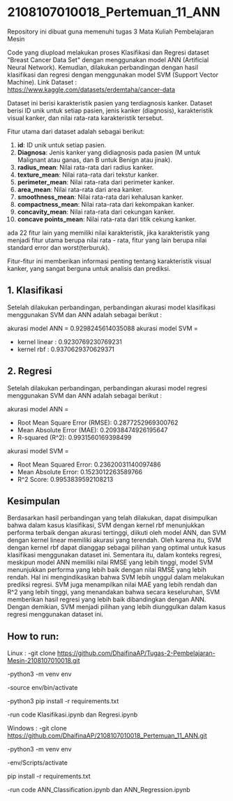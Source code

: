 # 2108107010018_Pertemuan_11_ANN
Repository ini dibuat guna memenuhi tugas 3 Mata Kuliah Pembelajaran Mesin

Code yang diupload melakukan proses Klasifikasi dan Regresi dataset "Breast Cancer Data Set" dengan menggunakan model ANN (Artificial Neural Network). Kemudian, dilakukan perbandingan dengan hasil klasifikasi dan regresi dengan menggunakan model SVM (Support Vector Machine).
Link Dataset : https://www.kaggle.com/datasets/erdemtaha/cancer-data

Dataset ini berisi karakteristik pasien yang terdiagnosis kanker. Dataset berisi ID unik untuk setiap pasien, jenis kanker (diagnosis), karakteristik visual kanker, dan nilai rata-rata karakteristik tersebut.

Fitur utama dari dataset adalah sebagai berikut:
1. **id**: ID unik untuk setiap pasien.
2. **Diagnosa**: Jenis kanker yang didiagnosis pada pasien (M untuk Malignant atau ganas, dan B untuk Benign atau jinak).
3. **radius_mean**: Nilai rata-rata dari radius kanker.
4. **texture_mean**: Nilai rata-rata dari tekstur kanker.
5. **perimeter_mean**: Nilai rata-rata dari perimeter kanker.
6. **area_mean**: Nilai rata-rata dari area kanker.
7. **smoothness_mean**: Nilai rata-rata dari kehalusan kanker.
8. **compactness_mean**: Nilai rata-rata dari kekompakan kanker.
9. **concavity_mean**: Nilai rata-rata dari cekungan kanker.
10. **concave points_mean**: Nilai rata-rata dari titik cekung kanker.

ada 22 fitur lain yang memiliki nilai karakteristik, jika karakteristik yang menjadi fitur utama berupa nilai rata - rata, fitur yang lain berupa nilai standard error dan worst(terburuk).

Fitur-fitur ini memberikan informasi penting tentang karakteristik visual kanker, yang sangat berguna untuk analisis dan prediksi.

## 1. Klasifikasi

Setelah dilakukan perbandingan, perbandingan akurasi model klasifikasi menggunakan SVM dan ANN adalah sebagai berikut :

akurasi model ANN = 0.9298245614035088
akurasi model SVM = 
  - kernel linear : 0.9230769230769231
  - kernel rbf    : 0.9370629370629371

## 2. Regresi

Setelah dilakukan perbandingan, perbandingan akurasi model regresi menggunakan SVM dan ANN adalah sebagai berikut :

akurasi model ANN = 
  - Root Mean Square Error (RMSE): 0.2877252969300762
  - Mean Absolute Error (MAE): 0.20938474926195647
  - R-squared (R^2): 0.9931560169398499

akurasi model SVM =
  - Root Mean Squared Error: 0.23620031140097486
  - Mean Absolute Error: 0.1523012263589766
  - R^2 Score: 0.9953839592108213

## Kesimpulan 

Berdasarkan hasil perbandingan yang telah dilakukan, dapat disimpulkan bahwa dalam kasus klasifikasi, SVM dengan kernel rbf menunjukkan performa terbaik dengan akurasi tertinggi, diikuti oleh model ANN, dan SVM dengan kernel linear memiliki akurasi yang terendah. Oleh karena itu, SVM dengan kernel rbf dapat dianggap sebagai pilihan yang optimal untuk kasus klasifikasi menggunakan dataset ini. Sementara itu, dalam konteks regresi, meskipun model ANN memiliki nilai RMSE yang lebih tinggi, model SVM menunjukkan performa yang lebih baik dengan nilai RMSE yang lebih rendah. Hal ini mengindikasikan bahwa SVM lebih unggul dalam melakukan prediksi regresi. SVM juga menampilkan nilai MAE yang lebih rendah dan R^2 yang lebih tinggi, yang menandakan bahwa secara keseluruhan, SVM memberikan hasil regresi yang lebih baik dibandingkan dengan ANN. Dengan demikian, SVM menjadi pilihan yang lebih diunggulkan dalam kasus regresi menggunakan dataset ini.

## How to run: 

Linux :
-git clone https://github.com/DhaifinaAP/Tugas-2-Pembelajaran-Mesin-2108107010018.git

-python3 -m venv env

-source env/bin/activate

-python3 pip install -r requirements.txt

-run code Klasifikasi.ipynb dan Regresi.ipynb 

Windows :
-git clone https://github.com/DhaifinaAP/2108107010018_Pertemuan_11_ANN.git

-python3 -m venv env

-env/Scripts/activate

pip install -r requirements.txt

-run code ANN_Classification.ipynb dan ANN_Regression.ipynb 


